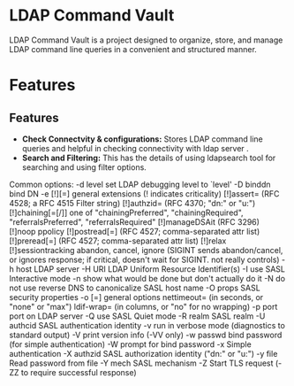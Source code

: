 # LDAP Command Vault
LDAP Command Vault is a project designed to organize, store, and manage LDAP command line queries in a convenient and structured manner. 

# Features

## Features

- **Check Connectvity & configurations:** Stores LDAP command line queries and helpful in checking connectivity with ldap server .
- **Search and Filtering:** This has the details of using ldapsearch tool for searching and using filter options.


Common options:
  -d level   set LDAP debugging level to `level'
  -D binddn  bind DN
  -e [!]<ext>[=<extparam>] general extensions (! indicates criticality)
             [!]assert=<filter>     (RFC 4528; a RFC 4515 Filter string)
             [!]authzid=<authzid>   (RFC 4370; "dn:<dn>" or "u:<user>")
             [!]chaining[=<resolveBehavior>[/<continuationBehavior>]]
                     one of "chainingPreferred", "chainingRequired",
                     "referralsPreferred", "referralsRequired"
             [!]manageDSAit         (RFC 3296)
             [!]noop
             ppolicy
             [!]postread[=<attrs>]  (RFC 4527; comma-separated attr list)
             [!]preread[=<attrs>]   (RFC 4527; comma-separated attr list)
             [!]relax
             [!]sessiontracking
             abandon, cancel, ignore (SIGINT sends abandon/cancel,
             or ignores response; if critical, doesn't wait for SIGINT.
             not really controls)
  -h host    LDAP server
  -H URI     LDAP Uniform Resource Identifier(s)
  -I         use SASL Interactive mode
  -n         show what would be done but don't actually do it
  -N         do not use reverse DNS to canonicalize SASL host name
  -O props   SASL security properties
  -o <opt>[=<optparam>] general options
             nettimeout=<timeout> (in seconds, or "none" or "max")
             ldif-wrap=<width> (in columns, or "no" for no wrapping)
  -p port    port on LDAP server
  -Q         use SASL Quiet mode
  -R realm   SASL realm
  -U authcid SASL authentication identity
  -v         run in verbose mode (diagnostics to standard output)
  -V         print version info (-VV only)
  -w passwd  bind password (for simple authentication)
  -W         prompt for bind password
  -x         Simple authentication
  -X authzid SASL authorization identity ("dn:<dn>" or "u:<user>")
  -y file    Read password from file
  -Y mech    SASL mechanism
  -Z         Start TLS request (-ZZ to require successful response)
